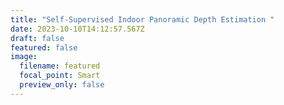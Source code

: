 ```yaml
---
title: "Self-Supervised Indoor Panoramic Depth Estimation "
date: 2023-10-10T14:12:57.567Z
draft: false
featured: false
image:
  filename: featured
  focal_point: Smart
  preview_only: false
---
```

